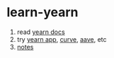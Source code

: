 # learn-yearn

1. read [yearn docs](https://docs.yearn.finance/)
2. try [yearn app](https://yearn.finance/), [curve](https://curve.fi/), [aave](https://aave.com/), etc 
3. [notes](https://www.notion.so/yurenji/yearn-8be308a2c6ee4f7fa7c215561f60a0f1)
